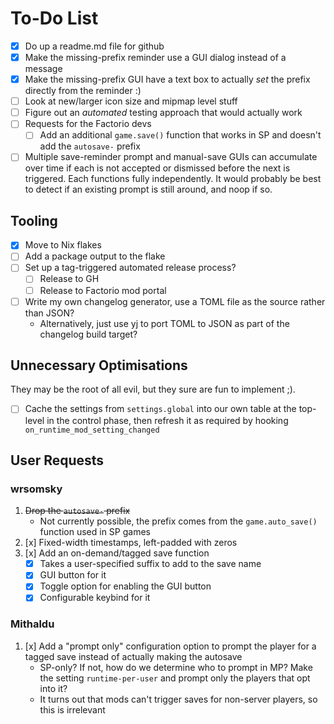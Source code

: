 # To-Do List

- [x] Do up a readme.md file for github
- [x] Make the missing-prefix reminder use a GUI dialog instead of a message
- [x] Make the missing-prefix GUI have a text box to actually *set* the prefix
  directly from the reminder :)
- [ ] Look at new/larger icon size and mipmap level stuff
- [ ] Figure out an *automated* testing approach that would actually work
- [ ] Requests for the Factorio devs
    - [ ] Add an additional `game.save()` function that works in SP and doesn't
      add the `autosave-` prefix
- [ ] Multiple save-reminder prompt and manual-save GUIs can accumulate over
  time if each is not accepted or dismissed before the next is triggered. Each
  functions fully independently. It would probably be best to detect if an
  existing prompt is still around, and noop if so.

## Tooling

- [x] Move to Nix flakes
- [ ] Add a package output to the flake
- [ ] Set up a tag-triggered automated release process?
    - [ ] Release to GH
    - [ ] Release to Factorio mod portal
- [ ] Write my own changelog generator, use a TOML file as the source rather
  than JSON?
    - Alternatively, just use yj to port TOML to JSON as part of the changelog
    build target?

## Unnecessary Optimisations

They may be the root of all evil, but they sure are fun to implement ;).

- [ ] Cache the settings from `settings.global` into our own table at the
  top-level in the control phase, then refresh it as required by hooking
  `on_runtime_mod_setting_changed`


## User Requests

### wrsomsky

1. ~~Drop the `autosave-` prefix~~
    - Not currently possible, the prefix comes from the `game.auto_save()`
    function used in SP games
2. [x] Fixed-width timestamps, left-padded with zeros
3. [x] Add an on-demand/tagged save function
    - [x] Takes a user-specified suffix to add to the save name
    - [x] GUI button for it
    - [x] Toggle option for enabling the GUI button
    - [x] Configurable keybind for it

### Mithaldu

1. [x] Add a "prompt only" configuration option to prompt the player for a
   tagged save instead of actually making the autosave
   - SP-only? If not, how do we determine who to prompt in MP? Make the setting
   `runtime-per-user` and prompt only the players that opt into it?
   - It turns out that mods can't trigger saves for non-server players, so this
   is irrelevant
